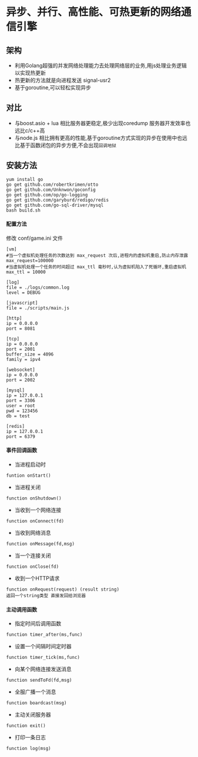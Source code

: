 # 异步、并行、高性能、可热更新的网络通信引擎

## 架构
- 利用Golang超强的并发网络处理能力去处理网络层的业务,用js处理业务逻辑以实现热更新
- 热更新的方法就是向进程发送 signal-usr2
- 基于goroutine,可以轻松实现异步

## 对比
- 与boost.asio + lua 相比服务器更稳定,极少出现coredump 服务器开发效率也远比c/c++高
- 与node.js 相比拥有更高的性能,基于goroutine方式实现的异步在使用中也远比基于函数闭包的异步方便,不会出现`回调地狱`

## 安装方法
```
yum install go
go get github.com/robertkrimen/otto
go get github.com/Unknwon/goconfig
go get github.com/op/go-logging
go get github.com/garyburd/redigo/redis
go get github.com/go-sql-driver/mysql
bash build.sh
```

#### 配置方法
修改 conf/game.ini 文件
```
[vm]
#当一个虚拟机处理任务的次数达到 max_request 次后,进程内的虚拟机重启,防止内存泄露
max_request=100000
#当虚拟机处理一个任务的时间超过 max_ttl 毫秒时,认为虚拟机陷入了死循环,重启虚拟机
max_ttl = 10000

[log]
file = ./logs/common.log
level = DEBUG

[javascript]
file = ./scripts/main.js

[http]
ip = 0.0.0.0
port = 8081

[tcp]
ip = 0.0.0.0
port = 2001
buffer_size = 4096
family = ipv4

[websocket]
ip = 0.0.0.0
port = 2002

[mysql]
ip = 127.0.0.1
port = 3306
user = root
pwd = 123456
db = test

[redis]
ip = 127.0.0.1
port = 6379
```

#### 事件回调函数

- 当进程启动时
```
funtion onStart()
```
- 当进程关闭
```
function onShutdown()
```
- 当收到一个网络连接
```
function onConnect(fd)
```
- 当收到网络消息
```
function onMessage(fd,msg)
```
- 当一个连接关闭
```
function onClose(fd)
```
- 收到一个HTTP请求
```
function onRequest(request) (result string)
返回一个string类型 直接发回给浏览器
```

#### 主动调用函数

- 指定时间后调用函数
```
function timer_after(ms,func)
```
- 设置一个间隔时间定时器
```
function timer_tick(ms,func)
```
- 向某个网络连接发送消息
```
function sendToFd(fd,msg)
```
- 全服广播一个消息
```
function boardcast(msg)
```
- 主动关闭服务器
```
function exit()
```
- 打印一条日志
```
function log(msg)
```
